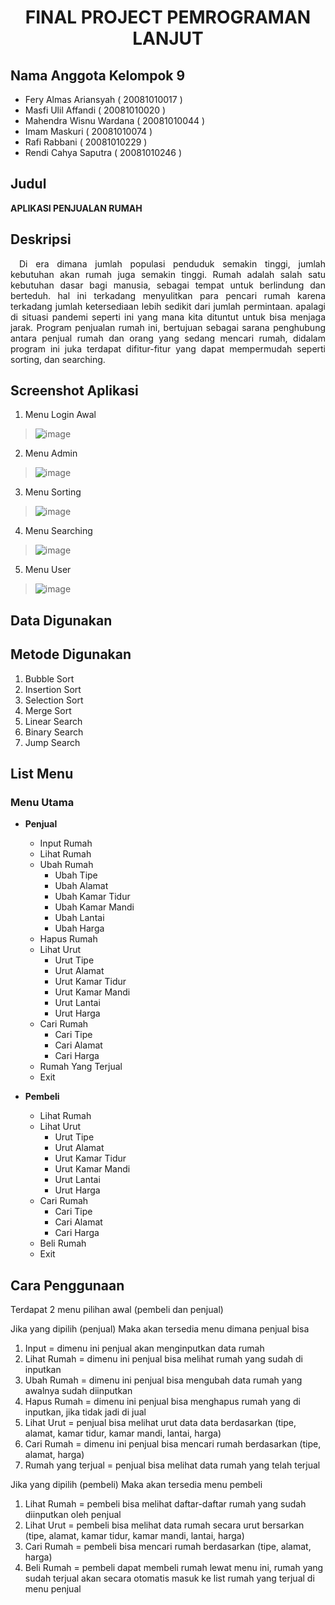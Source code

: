 # <p align="center">FINAL PROJECT PEMROGRAMAN LANJUT</p>

## Nama Anggota Kelompok 9
- Fery Almas Ariansyah   		( 20081010017 )
- Masfi Ulil Affandi   			( 20081010020 )
- Mahendra Wisnu Wardana 		( 20081010044 )
- Imam Maskuri 			        ( 20081010074 )
- Rafi Rabbani 				      ( 20081010229 )
- Rendi Cahya Saputra			  ( 20081010246 )

## Judul
**APLIKASI PENJUALAN RUMAH**

## Deskripsi
<p align="justify"> &emsp;Di era dimana jumlah populasi penduduk semakin tinggi, jumlah kebutuhan akan rumah juga semakin tinggi. Rumah adalah salah satu kebutuhan dasar bagi manusia, sebagai tempat untuk berlindung dan berteduh. hal ini terkadang menyulitkan para pencari rumah karena terkadang jumlah ketersediaan lebih sedikit dari jumlah permintaan. apalagi di situasi pandemi seperti ini yang mana kita dituntut untuk bisa menjaga jarak. Program penjualan rumah ini, bertujuan sebagai sarana penghubung antara penjual rumah dan orang yang sedang mencari rumah, didalam program ini juka terdapat difitur-fitur yang dapat mempermudah seperti sorting, dan searching.</p>

## Screenshot Aplikasi
1. Menu Login Awal

> ![image](https://user-images.githubusercontent.com/90993075/147375859-174435c8-1718-4531-a1aa-5b415406cf9c.png)

2. Menu Admin

> ![image](https://user-images.githubusercontent.com/90993075/147375869-b56212da-0366-41f2-bc77-bc55db76d5ee.png)

3. Menu Sorting

> ![image](https://user-images.githubusercontent.com/90993075/147375884-0d451aa2-f3b3-413e-9213-61039d3e71d9.png)

4. Menu Searching

> ![image](https://user-images.githubusercontent.com/90993075/147375890-2c1db33c-8f1a-4b21-81eb-e8800855810c.png)

5. Menu User

> ![image](https://user-images.githubusercontent.com/90993075/147375897-0828dabc-5a45-47f7-9c18-736da6359b32.png)

## Data Digunakan

## Metode Digunakan
1. Bubble Sort 
2. Insertion Sort 
3. Selection Sort 
4. Merge Sort
5. Linear Search
6. Binary Search 
7. Jump Search 

## List Menu
### Menu Utama
  - **Penjual**
    - Input Rumah
    - Lihat Rumah
    - Ubah Rumah
      - Ubah Tipe
      - Ubah Alamat
      - Ubah Kamar Tidur
      - Ubah Kamar Mandi
      - Ubah Lantai
      - Ubah Harga
    - Hapus Rumah
    - Lihat Urut
      - Urut Tipe
      - Urut Alamat
      - Urut Kamar Tidur
      - Urut Kamar Mandi
      - Urut Lantai
      - Urut Harga
    - Cari Rumah
      - Cari Tipe
      - Cari Alamat
      - Cari Harga
    - Rumah Yang Terjual
    - Exit
 
  - **Pembeli**
    - Lihat Rumah
    - Lihat Urut
      - Urut Tipe
      - Urut Alamat
      - Urut Kamar Tidur
      - Urut Kamar Mandi
      - Urut Lantai
      - Urut Harga
    - Cari Rumah
      - Cari Tipe
      - Cari Alamat
      - Cari Harga
    - Beli Rumah
    - Exit

## Cara Penggunaan
Terdapat 2  menu pilihan awal (pembeli dan penjual)

Jika yang dipilih (penjual)
Maka akan tersedia menu dimana penjual bisa
1. Input = dimenu ini penjual akan menginputkan data rumah
2. Lihat Rumah = dimenu ini penjual bisa melihat rumah yang sudah di inputkan
3. Ubah Rumah = dimenu ini penjual bisa mengubah data rumah yang awalnya sudah diinputkan
4. Hapus Rumah = dimenu ini penjual bisa menghapus rumah yang di inputkan, jika tidak jadi di jual
5. Lihat Urut = penjual bisa melihat urut data data berdasarkan (tipe, alamat, kamar tidur, kamar mandi, lantai, harga)
6. Cari Rumah = dimenu ini penjual bisa mencari rumah berdasarkan (tipe, alamat, harga)
7. Rumah yang terjual = penjual bisa melihat data rumah yang telah terjual 


Jika yang dipilih (pembeli)
Maka akan tersedia menu pembeli
1. Lihat Rumah = pembeli bisa melihat daftar-daftar rumah yang sudah diinputkan oleh penjual
2. Lihat Urut = pembeli bisa melihat  data rumah secara urut bersarkan (tipe, alamat, kamar tidur, kamar mandi, lantai, harga)
3. Cari Rumah = pembeli bisa mencari rumah berdasarkan (tipe, alamat, harga)
4. Beli Rumah = pembeli dapat membeli rumah lewat menu ini, rumah yang sudah terjual akan secara otomatis masuk ke list rumah yang terjual di menu penjual




